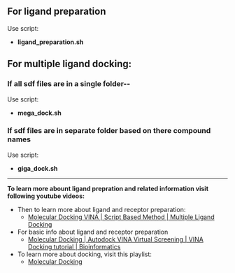 
## For ligand preparation
Use script:
- **ligand_preparation.sh**

## For multiple ligand docking:

### If all sdf files are in a single folder--
Use script:
- **mega_dock.sh**

### If sdf files are in separate folder based on there compound names
Use script:
- **giga_dock.sh**

----------

**To learn more abount ligand prepration and related information visit following youtube videos:**

- Then to learn more about ligand and receptor preparation:
    - [Molecular Docking VINA | Script Based Method | Multiple Ligand Docking](https://www.youtube.com/watch?v=7YTzG2PtzlE&t=1355s)
- For basic info about ligand and receptor preparation
    - [Molecular Docking | Autodock VINA Virtual Screening | VINA Docking tutorial | Bioinformatics](https://www.youtube.com/watch?v=tFFxNTvvoJI&t=1171s)
- To learn more about docking, visit this playlist:
    - [Molecular Docking](https://www.youtube.com/watch?v=k6tqCeDIwEk&list=PLtRqt5kjouQAQHdL7O4dQFjR9ozUw8OKg)

